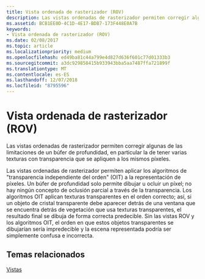 ```yaml
---
title: Vista ordenada de rasterizador (ROV)
description: Las vistas ordenadas de rasterizador permiten corregir algunas de las limitaciones de un búfer de profundidad, en particular la de tener varias texturas con transparencia que se apliquen a los mismos píxeles.
ms.assetid: BCB1EE0D-4C1D-4E17-BDB7-173F448E0A7B
keywords:
- Vista ordenada de rasterizador (ROV)
ms.date: 02/08/2017
ms.topic: article
ms.localizationpriority: medium
ms.openlocfilehash: ed49ba81c44a799e4d827d636f601c77d01333b3
ms.sourcegitcommit: a3dc929858415b933943bba5aa7487ffa721899f
ms.translationtype: MT
ms.contentlocale: es-ES
ms.lasthandoff: 12/07/2018
ms.locfileid: "8795596"
---
```

# <a name="rasterizer-ordered-view-rov"></a>Vista ordenada de rasterizador (ROV)


Las vistas ordenadas de rasterizador permiten corregir algunas de las limitaciones de un búfer de profundidad, en particular la de tener varias texturas con transparencia que se apliquen a los mismos píxeles.

Las vistas ordenadas de rasterizador permiten aplicar los algoritmos de "transparencia independiente del orden" (OIT) a la representación de píxeles. Un búfer de profundidad solo permite dibujar u ocluir un píxel; no hay ningún concepto de oclusión parcial a través de la transparencia. Los algoritmos OIT aplican texturas transparentes en el orden correcto; así, si un objeto de cristal transparente debe aparecer detrás de una ventana que se encuentra detrás de vegetación que usa texturas transparentes, el resultado final se dibuja de forma correcta predecible. Sin las vistas ROV y los algoritmos OIT, el orden en que estos objetos transparentes se dibujarían sería impredecible y la escena representada podría ser simplemente confusa e incorrecta.

## <a name="span-idrelated-topicsspanrelated-topics"></a><span id="related-topics"></span>Temas relacionados


[Vistas](views.md)

 

 




